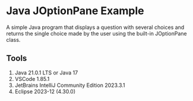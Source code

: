 # Java JOptionPane Example
A simple Java program that displays a question with several choices and returns the single choice made by the user using the built-in JOptionPane class.
## Tools
1. Java 21.0.1 LTS or Java 17
1. VSCode 1.85.1
1. JetBrains IntelliJ Community Edition 2023.3.1
1. Eclipse 2023-12 (4.30.0)
   
